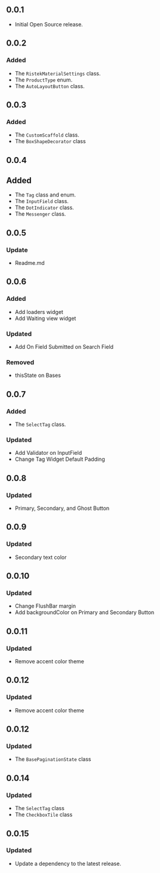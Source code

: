 ## 0.0.1
* Initial Open Source release.

## 0.0.2
### Added
* The `RistekMaterialSettings` class.
* The `ProductType` enum.  
* The `AutoLayoutButton` class.

## 0.0.3
### Added
* The `CustomScaffold` class.
* The `BoxShapeDecorator` class

## 0.0.4
## Added
* The `Tag` class and enum.
* The `InputField` class.
* The `DotIndicator` class.
* The `Messenger` class.

## 0.0.5
### Update
* Readme.md

## 0.0.6
### Added
* Add loaders widget
* Add Waiting view widget

### Updated
* Add On Field Submitted on Search Field

### Removed
* thisState on Bases

## 0.0.7
### Added
* The `SelectTag` class.

### Updated
* Add Validator on InputField
* Change Tag Widget Default Padding

## 0.0.8
### Updated
* Primary, Secondary, and Ghost Button

## 0.0.9
### Updated
* Secondary text color

## 0.0.10
### Updated
* Change FlushBar margin
* Add backgroundColor on Primary and Secondary Button

## 0.0.11
### Updated
* Remove accent color theme

## 0.0.12
### Updated
* Remove accent color theme

## 0.0.12
### Updated
* The `BasePaginationState` class

## 0.0.14
### Updated
* The `SelectTag` class
* The `CheckboxTile` class

## 0.0.15
### Updated
* Update a dependency to the latest release.


